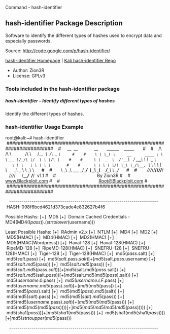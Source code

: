 Command - hash-identifier

## hash-identifier Package Description

Software to identify the different types of hashes used to encrypt data and especially passwords.

Source: http://code.google.com/p/hash-identifier/

[hash-identifier Homepage](http://code.google.com/p/hash-identifier/) | [Kali hash-identifier Repo](https://gitlab.com/kalilinux/packages/hash-identifier)

- Author: Zion3R
- License: GPLv3

### Tools included in the hash-identifier package

##### hash-identifier – Identify different types of hashes

Identify the different types of hashes.

### hash-identifier Usage Example

root@kali:~# hash-identifier
   #########################################################################
   #     __  __             __       ______    _____       #
   #    /\ \/\ \           /\ \     /\__  _\  /\  _ `\     #
   #    \ \ \_\ \     __      ____ \ \ \___ \/_/\ \/  \ \ \/\ \    #
   #     \ \  _  \  /'__`\   / ,__\ \ \  _ `\      \ \ \   \ \ \ \ \       #
   #      \ \ \ \ \/\ \_\ \_/\__, `\ \ \ \ \ \      \_\ \__ \ \ \_\ \      #
   #       \ \_\ \_\ \___ \_\/\____/  \ \_\ \_\     /\_____\ \ \____/      #
   #        \/_/\/_/\/__/\/_/\/___/    \/_/\/_/     \/_____/  \/___/  v1.1 #
   #                                 By Zion3R #
   #                            www.Blackploit.com #
   #                               Root@Blackploit.com #
   #########################################################################

   -------------------------------------------------------------------------
 HASH: 098f6bcd4621d373cade4e832627b4f6

Possible Hashs:
[+]  MD5
[+]  Domain Cached Credentials - MD4(MD4(($pass)).(strtolower($username)))

Least Possible Hashs:
[+]  RAdmin v2.x
[+]  NTLM
[+]  MD4
[+]  MD2
[+]  MD5(HMAC)
[+]  MD4(HMAC)
[+]  MD2(HMAC)
[+]  MD5(HMAC(Wordpress))
[+]  Haval-128
[+]  Haval-128(HMAC)
[+]  RipeMD-128
[+]  RipeMD-128(HMAC)
[+]  SNEFRU-128
[+]  SNEFRU-128(HMAC)
[+]  Tiger-128
[+]  Tiger-128(HMAC)
[+]  md5($pass.$salt)
[+]  md5($salt.$pass)
[+]  md5($salt.$pass.$salt)
[+]  md5($salt.$pass.$username)
[+]  md5($salt.md5($pass))
[+]  md5($salt.md5($pass))
[+]  md5($salt.md5($pass.$salt))
[+]  md5($salt.md5($pass.$salt))
[+]  md5($salt.md5($salt.$pass))
[+]  md5($salt.md5(md5($pass).$salt))
[+]  md5($username.0.$pass)
[+]  md5($username.LF.$pass)
[+]  md5($username.md5($pass).$salt)
[+]  md5(md5($pass))
[+]  md5(md5($pass).$salt)
[+]  md5(md5($pass).md5($salt))
[+]  md5(md5($salt).$pass)
[+]  md5(md5($salt).md5($pass))
[+]  md5(md5($username.$pass).$salt)
[+]  md5(md5(md5($pass)))
[+]  md5(md5(md5(md5($pass))))
[+]  md5(md5(md5(md5(md5($pass)))))
[+]  md5(sha1($pass))
[+]  md5(sha1(md5($pass)))
[+]  md5(sha1(md5(sha1($pass))))
[+]  md5(strtoupper(md5($pass)))

   -------------------------------------------------------------------------